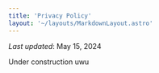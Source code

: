 ```yaml
---
title: 'Privacy Policy'
layout: '~/layouts/MarkdownLayout.astro'
---
```


_Last updated_: May 15, 2024

Under construction uwu